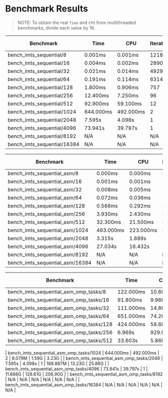 # Benchmark Results

> NOTE: To obtain the real `Time` and `CPU` from multithreaded benchmarks,
>   divide each value by 16.

| Benchmark                   | Time      | CPU       | Iterations | Cache Misses | Cycles   | Instructions |
|-----------------------------|-----------|-----------|------------|--------------|----------|--------------|
| bench_imts_sequential/8     |   0.001ms |   0.001ms |    1218694 |       0.010  | 1881.86  |        4.98k |
| bench_imts_sequential/16    |   0.004ms |   0.002ms |     289022 |       0.037  | 7730.12  |       19.87k |
| bench_imts_sequential/32    |   0.021ms |   0.014ms |      49298 |       0.635  |   46.30k |      100.07k |
| bench_imts_sequential/64    |   0.191ms |   0.114ms |       6314 |       8.558  |  369.75k |      793.23k |
| bench_imts_sequential/128   |   1.800ms |   0.906ms |        757 |     287.724  |    2.93M |        6.33M |
| bench_imts_sequential/256   |  12.400ms |   7.250ms |         96 |      42.289k |   23.47M |       50.65M |
| bench_imts_sequential/512   |  92.900ms |  59.100ms |         12 |     412.875k |  191.33M |      404.30M |
| bench_imts_sequential/1024  | 644.000ms | 492.000ms |          2 |       8.079M |    1.59G |        3.23G |
| bench_imts_sequential/2048  |   7.595s  |   4.098s  |          1 |     188.887M |   13.23G |       25.86G |
| bench_imts_sequential/4096  |  73.941s  |  39.797s  |          1 |      11.666G |  128.61G |      206.90G |
| bench_imts_sequential/8192  |     N/A   |     N/A   |        N/A |         N/A  |     N/A  |         N/A  |
| bench_imts_sequential/16384 |     N/A   |     N/A   |        N/A |         N/A  |     N/A  |         N/A  |

| Benchmark                       | Time      | CPU       | Iterations | Cache Misses | Cycles   | Instructions |
|---------------------------------|-----------|-----------|------------|--------------|----------|--------------|
| bench_imts_sequential_asm/8     |   0.000ms |   0.000ms |    3138033 |       0.006  |  738.88  |        1.16k |
| bench_imts_sequential_asm/16    |   0.001ms |   0.001ms |    1020203 |       0.033  |    2.25k |        4.07k |
| bench_imts_sequential_asm/32    |   0.008ms |   0.005ms |     152188 |       1.202  |   14.74k |       27.40k |
| bench_imts_sequential_asm/64    |   0.072ms |   0.036ms |      19433 |      13.698  |  116.41k |      216.26k |
| bench_imts_sequential_asm/128   |   0.588ms |   0.292ms |       2427 |     232.597  |  944.32k |        1.73M |
| bench_imts_sequential_asm/256   |   3.930ms |   2.430ms |        288 |      15.138k |    7.84M |       13.87M |
| bench_imts_sequential_asm/512   |  32.300ms |  21.500ms |         33 |     314.168k |   69.20M |      111.07M |
| bench_imts_sequential_asm/1024  | 493.000ms | 223.000ms |          3 |       2.692M |  718.11M |      888.91M |
| bench_imts_sequential_asm/2048  |   3.315s  |   1.889s  |          1 |      73.866M |    6.09G |        7.11G |
| bench_imts_sequential_asm/4096  |  27.034s  |  16.432s  |          1 |       1.435G |   53.04G |       56.91G |
| bench_imts_sequential_asm/8192  |     N/A   |     N/A   |        N/A |         N/A  |     N/A  |         N/A  |
| bench_imts_sequential_asm/16384 |     N/A   |     N/A   |        N/A |         N/A  |     N/A  |         N/A  |

| Benchmark                                 | Time      | CPU       | Iterations | Cache Misses | Cycles   | Instructions |
|-------------------------------------------|-----------|-----------|------------|--------------|----------|--------------|
| bench_imts_sequential_asm_omp_tasks/8     | 122.000ms |  10.600ms |         49 |     721.327  |   32.88M |       30.98M |
| bench_imts_sequential_asm_omp_tasks/16    |  91.800ms |   9.960ms |         55 |     807.636  |   31.54M |       31.60M |
| bench_imts_sequential_asm_omp_tasks/32    | 111.000ms |  14.800ms |         55 |       3.488k |   42.15M |       40.64M |
| bench_imts_sequential_asm_omp_tasks/64    | 651.000ms |  74.200ms |         10 |      29.316k |  229.19M |      197.22M |
| bench_imts_sequential_asm_omp_tasks/128   | 424.000ms |  58.600ms |         26 |     181.558k |  194.49M |      169.90M |
| bench_imts_sequential_asm_omp_tasks/256   |   6.969s  | 929.000ms |          1 |       1.525M |    3.22G |        2.81G |
| bench_imts_sequential_asm_omp_tasks/512   |  33.603s  |   5.860s  |          1 |      16.384M |   18.39G |       14.29G |

| bench_imts_sequential_asm_omp_tasks/1024  | 644.000ms | 492.000ms |          2 |       8.079M |    1.59G |        3.23G |
| bench_imts_sequential_asm_omp_tasks/2048  |   7.595s  |   4.098s  |          1 |     188.887M |   13.23G |       25.86G |
| bench_imts_sequential_asm_omp_tasks/4096  |  73.941s  |  39.797s  |          1 |      11.666G |  128.61G |      206.90G |
| bench_imts_sequential_asm_omp_tasks/8192  |     N/A   |     N/A   |        N/A |         N/A  |     N/A  |         N/A  |
| bench_imts_sequential_asm_omp_tasks/16384 |     N/A   |     N/A   |        N/A |         N/A  |     N/A  |         N/A  |
